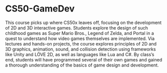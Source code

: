 # CS50-GameDev
This course picks up where CS50x leaves off, focusing on the development of 2D and 3D interactive games. Students explore the design of such childhood games as Super Mario Bros., Legend of Zelda, and Portal in a quest to understand how video games themselves are implemented. Via lectures and hands-on projects, the course explores principles of 2D and 3D graphics, animation, sound, and collision detection using frameworks like Unity and LÖVE 2D, as well as languages like Lua and C#. By class’s end, students will have programmed several of their own games and gained a thorough understanding of the basics of game design and development.
